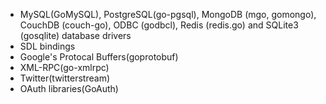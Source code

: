 -   MySQL(GoMySQL), PostgreSQL(go-pgsql), MongoDB (mgo, gomongo), CouchDB (couch-go), ODBC (godbcl), Redis (redis.go) and SQLite3 (gosqlite) database drivers
-   SDL bindings
-   Google's Protocal Buffers(goprotobuf)
-   XML-RPC(go-xmlrpc)
-   Twitter(twitterstream)
-   OAuth libraries(GoAuth)
